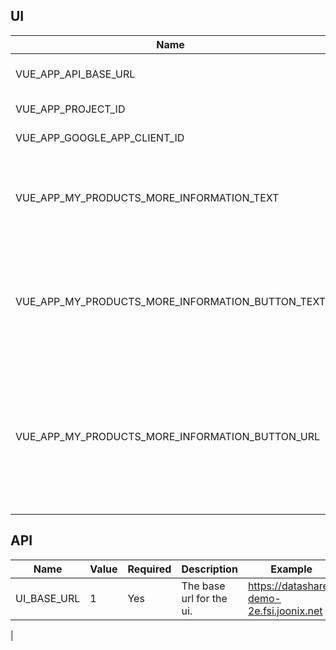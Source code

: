 ## UI
| Name | Value | Required | Description | Example |
|-|-|-|-|-|
| VUE_APP_API_BASE_URL | 1 | Yes | The base url for the API. | https://api.datashare-demo-2e.fsi.joonix.net/v1alpha |
| VUE_APP_PROJECT_ID | 2 | Yes | The GCP Project Id. | datashare-2e |
| VUE_APP_GOOGLE_APP_CLIENT_ID | 3 | Yes | The OAuth Client Id. | 8xxxxxxxxxx-xxxxxxxxxxx.apps.googleusercontent.com |
| VUE_APP_MY_PRODUCTS_MORE_INFORMATION_TEXT | 4 | Optional | The text to display in a banner at the top of the 'My Dashboard' page. | To grant access to additional users, please click for further information. |
| VUE_APP_MY_PRODUCTS_MORE_INFORMATION_BUTTON_TEXT | 5 | Optional | The text for the more information button in the banner at the top of the 'My Dashboard' page.  | More Information |
| VUE_APP_MY_PRODUCTS_MORE_INFORMATION_BUTTON_URL | 6 | Optional | The url to open when the more information button is clicked within the banner at the top of the 'My Dashboard' page. | https://google.com |

## API
| Name | Value | Required | Description | Example |
|-|-|-|-|-|
| UI_BASE_URL | 1 | Yes | The base url for the ui. | https://datashare-demo-2e.fsi.joonix.net
 |